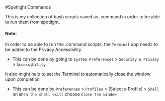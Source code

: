 #Spotlight Commands


This is my collection of bash scripts saved as .command in order to be able to run them from spotlight.

#### Note:
In order to be able to run the .command scripts, the `Terminal` app needs to be added to the Privacy Accessibility.
- This can be done by going to `System Preferences` > `Security & Privacy` > `Accessibility`

It also might help to set the Terminal to automatically close the window upon completion
- This can be done by `Preferences` > `Profiles` > (Select a Profile) > `Shell`<br>
  on `When the shell exits` choose `Close the window`
    

